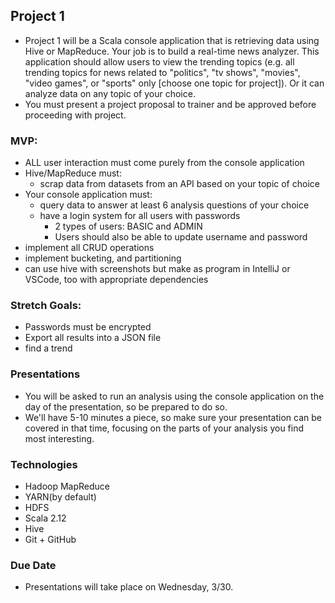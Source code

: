 ## Project 1
- Project 1 will be a Scala console application that is retrieving data using Hive or MapReduce. Your job is to build a real-time news analyzer. This application should allow users to view the trending topics (e.g. all trending topics for news related to "politics", "tv shows", "movies", "video games", or "sports" only [choose one topic for project]). Or it can analyze data on any topic of your choice.
- You must present a project proposal to trainer and be approved before proceeding with project. 

### MVP:
- ALL user interaction must come purely from the console application
- Hive/MapReduce must:
    - scrap data from datasets from an API based on your topic of choice
- Your console application must:
    - query data to answer at least 6 analysis questions of your choice
    - have a login system for all users with passwords
        - 2 types of users: BASIC and ADMIN
        - Users should also be able to update username and password
- implement all CRUD operations
- implement bucketing, and partitioning
- can use hive with screenshots but make as program in 
    IntelliJ or VSCode, too with appropriate dependencies

### Stretch Goals:
- Passwords must be encrypted
- Export all results into a JSON file
- find a trend

### Presentations
- You will be asked to run an analysis using the console application on the day of the presentation, so be prepared to do so.
- We'll have 5-10 minutes a piece, so make sure your presentation can be covered in that time, focusing on the parts of your analysis you find most interesting.

### Technologies
- Hadoop MapReduce
- YARN(by default) 
- HDFS
- Scala 2.12
- Hive
- Git + GitHub

### Due Date
- Presentations will take place on Wednesday, 3/30.